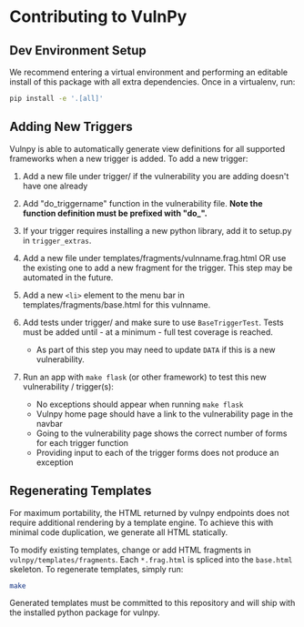 # Contributing to VulnPy

## Dev Environment Setup

We recommend entering a virtual environment and performing an editable install of this package with
all extra dependencies. Once in a virtualenv, run:

```sh
pip install -e '.[all]'
```

## Adding New Triggers

Vulnpy is able to automatically generate view definitions for all supported
frameworks when a new trigger is added. To add a new trigger:

1. Add a new file under trigger/ if the vulnerability you are adding doesn't have one
already

2. Add "do_triggername" function in the vulnerability file. **Note the
function definition must be prefixed with "do_".**

3. If your trigger requires installing a new python library, add it to setup.py in
`trigger_extras`.

4. Add a new file under templates/fragments/vulnname.frag.html OR use the existing
one to add a new fragment for the trigger. This step may be automated in the future.

5. Add a new `<li>` element to the menu bar in templates/fragments/base.html for this
vulnname.

6. Add tests under trigger/ and make sure to use `BaseTriggerTest`. Tests must be
added until - at a minimum - full test coverage is reached.
    * As part of this step you may need to update `DATA` if this is a new vulnerability.

7. Run an app with `make flask` (or other framework) to test this new vulnerability /
trigger(s):

    * No exceptions should appear when running `make flask`
    * Vulnpy home page should have a link to the vulnerability page in the navbar
    * Going to the vulnerability page shows the correct number of forms for each
      trigger function
    * Providing input to each of the trigger forms does not produce an exception


## Regenerating Templates

For maximum portability, the HTML returned by vulnpy endpoints does not require additional
rendering by a template engine. To achieve this with minimal code duplication, we generate all
HTML statically.

To modify existing templates, change or add HTML fragments in `vulnpy/templates/fragments`. Each
`*.frag.html` is spliced into the `base.html` skeleton. To regenerate templates, simply run:

```sh
make
```

Generated templates must be committed to this repository and will ship with the installed python
package for vulnpy.
